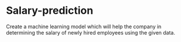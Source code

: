 # Salary-prediction
Create a machine learning model which will help the company in determining the salary of newly hired employees using the given data.
